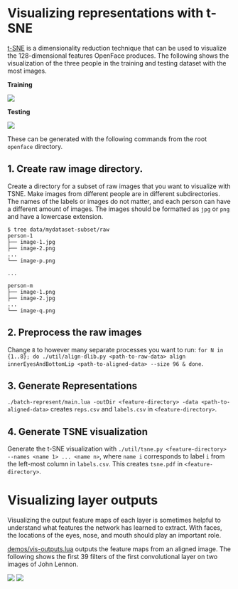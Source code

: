 # Visualizing representations with t-SNE
[t-SNE](http://lvdmaaten.github.io/tsne/) is a dimensionality
reduction technique that can be used to visualize the
128-dimensional features OpenFace produces.
The following shows the visualization of the three people
in the training and testing dataset with the most images.

**Training**

![](https://raw.githubusercontent.com/cmusatyalab/openface/master/images/train-tsne.png)

**Testing**

![](https://raw.githubusercontent.com/cmusatyalab/openface/master/images/val-tsne.png)

These can be generated with the following commands from the root
`openface` directory.

## 1. Create raw image directory.
Create a directory for a subset of raw images that you want to visualize
with TSNE.
Make images from different
people are in different subdirectories. The names of the labels or
images do not matter, and each person can have a different amount of images.
The images should be formatted as `jpg` or `png` and have
a lowercase extension.

```
$ tree data/mydataset-subset/raw
person-1
├── image-1.jpg
├── image-2.png
...
└── image-p.png

...

person-m
├── image-1.png
├── image-2.jpg
...
└── image-q.png
```


## 2. Preprocess the raw images
Change `8` to however many
separate processes you want to run:
`for N in {1..8}; do ./util/align-dlib.py <path-to-raw-data> align innerEyesAndBottomLip <path-to-aligned-data> --size 96 & done`.

## 3. Generate Representations
`./batch-represent/main.lua -outDir <feature-directory> -data <path-to-aligned-data>`
creates `reps.csv` and `labels.csv` in `<feature-directory>`.

## 4. Generate TSNE visualization
Generate the t-SNE visualization with
`./util/tsne.py <feature-directory> --names <name 1> ... <name n>`,
where `name i` corresponds to label `i` from the
left-most column in `labels.csv`.
This creates `tsne.pdf` in `<feature-directory>`.

# Visualizing layer outputs
Visualizing the output feature maps of each layer
is sometimes helpful to understand what features
the network has learned to extract.
With faces, the locations of the eyes, nose, and
mouth should play an important role.

[demos/vis-outputs.lua](https://github.com/cmusatyalab/openface/blob/master/demos/vis-outputs.lua)
outputs the feature maps from an aligned image.
The following shows the first 39 filters of the
first convolutional layer on two images
of John Lennon.

![](https://raw.githubusercontent.com/cmusatyalab/openface/master/images/nn4.v1.conv1.lennon-1.png)
![](https://raw.githubusercontent.com/cmusatyalab/openface/master/images/nn4.v1.conv1.lennon-2.png)
